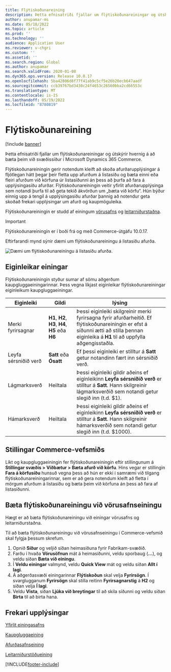 ```yaml
---
title: Flýtiskoðunareining
description: Þetta efnisatriði fjallar um flýtiskoðunareiningar og útskýrir hvernig á að bæta þeim við svæðissíður í Microsoft Dynamics 365 Commerce.
author: anupamar-ms
ms.date: 05/18/2022
ms.topic: article
ms.prod: ''
ms.technology: ''
audience: Application User
ms.reviewer: v-chgri
ms.custom: ''
ms.assetid: ''
ms.search.region: Global
ms.author: anupamar
ms.search.validFrom: 2020-01-08
ms.dyn365.ops.version: Release 10.0.17
ms.openlocfilehash: 5ba42806d8f77f41ab9c5cf5e26b20ecb647aadf
ms.sourcegitcommit: ccb39767bd3430c24f4653c26560bba2cd66553c
ms.translationtype: MT
ms.contentlocale: is-IS
ms.lasthandoff: 05/19/2022
ms.locfileid: "8780819"
---
```

# <a name="quick-view-module"></a>Flýtiskoðunareining

[!include [banner](includes/banner.md)]

Þetta efnisatriði fjallar um flýtiskoðunareiningar og útskýrir hvernig á að bæta þeim við svæðissíður í Microsoft Dynamics 365 Commerce.

Flýtiskoðunareiningin gerir notendum kleift að skoða afurðarupplýsingar á fljótlegan hátt þegar þeir fletta upp afurðum á listasíðu og bæta einni eða fleiri afurðum við körfuna úr listasíðunni án þess að þurfa að fara á upplýsingasíðu afurðar. Flýtiskoðunareiningin veitir yfirlit afurðarupplýsinga sem notandi þurfa til að geta tekið ákvörðun um „bæta við körfu“. Hún býður einnig upp á tengil á upplýsingasíðu afurðar þannig að notendur geta skoðað frekari upplýsingar um afurð og kaupmöguleika.

Flýtiskoðunareiningin er studd af einingum [vörusafns](product-collection-module-overview.md) og [leitarniðurstaðna](search-result-module.md).

> [!IMPORTANT]
> Flýtiskoðunareiningin er í boði frá og með Commerce-útgáfu 10.0.17.

Eftirfarandi mynd sýnir dæmi um flýtiskoðunareiningu á listasíðu afurða.

![Dæmi um flýtiskoðunareiningu á listasíðu afurða.](./media/ecommerce-quickview.PNG)

## <a name="module-properties"></a>Eiginleikar einingar

Flýtiskoðunareiningin styður sumar af sömu aðgerðum kaupgluggaeiningarinnar. Þess vegna líkjast eiginleikar flýtiskoðunareiningar eiginleikum kaupgluggaeiningar.

| Eiginleiki | Gildi | lýsing |
|----------------|--------|-------------|
| Merki fyrirsagnar | **H1**, **H2**, **H3**, **H4**, **H5** eða **H6** | Þessi eiginleiki skilgreinir merki fyrirsagna fyrir afurðarheitið. Ef flýtiskoðunareiningin er efst á síðunni ætti að stilla þennan eiginleika á **H1** til að uppfylla aðgengisstaðla. |
| Leyfa sérsniðið verð | **Satt** eða **Ósatt** | Ef þessi eiginleiki er stilltur á **Satt** getur notandinn fært inn sérsniðið verð. |
| Lágmarksverð | Heiltala | Þessi eiginleiki gildir aðeins ef eiginleikinn **Leyfa sérsniðið verð** er stilltur á **Satt**. Hann skilgreinir lágmarksverðið sem notandi getur slegið inn (t.d. $1). |
| Hámarksverð | Heiltala | Þessi eiginleiki gildir aðeins ef eiginleikinn **Leyfa sérsniðið verð** er stilltur á **Satt**. Hann skilgreinir hámarksverðið sem notandi getur slegið inn (t.d. $1000). |

## <a name="commerce-site-builder-settings"></a>Stillingar Commerce-vefsmiðs

Líkt og kaupgluggaeiningin fer flýtiskoðunareiningin eftir stillingunum á **Stillingar svæðis \> Viðbætur \> Bæta afurð við körfu**. Hins vegar er stillingin **Fara á körfusíðu** hunsuð vegna þess að hún er ekki í samræmi við tilgang flýtiskoðunareiningarinnar, sem er að gera notendum kleift að fletta í mörgum afurðum á listasíðu og bæta þeim við körfuna án þess að fara af listasíðunni.

## <a name="add-a-quick-view-module-to-a-product-collection-module"></a>Bæta flýtiskoðunareiningu við vörusafnseiningu

Hægt er að bæta flýtiskoðunareiningu við einingar vörusafns og leitarniðurstaðna.

Til að bæta flýtiskoðunareiningu við vörusafnseiningu í Commerce-vefsmið skal fylgja þessum skrefum.

1. Opnið **Síður** og veljið síðan heimasíðuna fyrir Fabrikam-svæðið.
1. Farðu í hvaða **Vörusöfnun** mát á heimasíðunni, veldu sporbaug (**...**), og veldu síðan **Bæta við einingu**.
1. Í **Veldu einingar** valmynd, veldu **Quick View** mát og veldu síðan **Allt í lagi**.
1. Á aðgerðasvæði einingarinnar **Flýtiskoðun** skal velja **Fyrirsögn**. Í svarglugganum **Fyrirsögn** skal stilla reitinn **Fyrirsagnarstig** á **H2** og síðan velja **Í lagi**.
1. Veldu **Vista**, síðan **Ljúka við breytingar** til að skila síðunni og veldu síðan **Birta** til að birta hana.

## <a name="additional-resources"></a>Frekari upplýsingar

[Yfirlit einingasafns](starter-kit-overview.md)

[Kaupgluggaeining](add-buy-box.md)

[Afurðasafnseining](product-collection-module-overview.md)

[Leitarniðurstöðueining](search-result-module.md)


[!INCLUDE[footer-include](../includes/footer-banner.md)]

